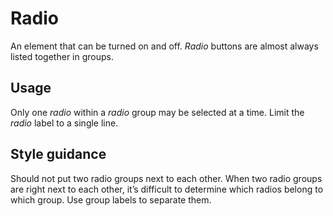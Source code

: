 # Radio
An element that can be turned on and off. *Radio* buttons are almost always listed together in groups.

## Usage
Only one *radio* within a *radio* group may be selected at a time. Limit the *radio* label to a single line.

## Style guidance
Should not put two radio groups next to each other. When two radio groups are right next to each other, it’s difficult to determine which radios belong to which group. Use group labels to separate them.

